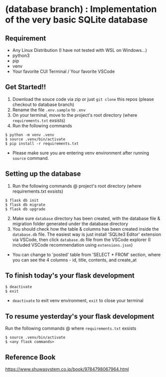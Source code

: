 # (database branch) : Implementation of the very basic SQLite database

## Requirement
- Any Linux Distribution (I have not tested with WSL on Windows...)
- python3
- pip
- venv
- Your favorite CUI Terminal / Your favorite VSCode

## Get Started!!
1. Download the souce code via zip or just `git clone` this repos (please checkout to database branch)
2. Rename the file `.env.sample` to `.env`
3. On your terminal, move to the project's root directory (where `requirements.txt` exsists)
4. Run the following commands
```
$ python -m venv .venv
$ source .venv/bin/activate
$ pip install -r requirements.txt
```
- Please make sure you are entering venv environment after running `source` command.

## Setting up the database
1. Run the following commands @ project's root directory (where requirements.txt exsists)
```
$ flask db init
$ flask db migrate
$ flask db upgrade
```
2. Make sure `database` directory has been created, with the database file & migration folder generated under the database directory
3. You should check how the table & columns has been created inside the `database.db` file. The easiest way is just install 'SQLite3 Editor' extension via VSCode, then click `database.db` file from the VSCode explorer (I included VSCode recommendation using `extensions.json`)
- You can change to 'posted' table from 'SELECT * FROM' section, where you can see the 4 columns - id, title, contents, and create_at

## To finish today's your flask development
```
$ deactivate
$ exit
```
- `deactivate` to exit venv environment, `exit` to close your terminal

## To resume yesterday's your flask development
Run the following commands @ where `requirements.txt` exsists
```
$ source .venv/bin/activate
$ <any flask commands>
```

## Reference Book
https://www.shuwasystem.co.jp/book/9784798067964.html
